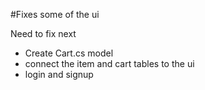 #Fixes some of the ui 

Need to fix next

- Create Cart.cs model
- connect the item and cart tables to the ui
- login and signup